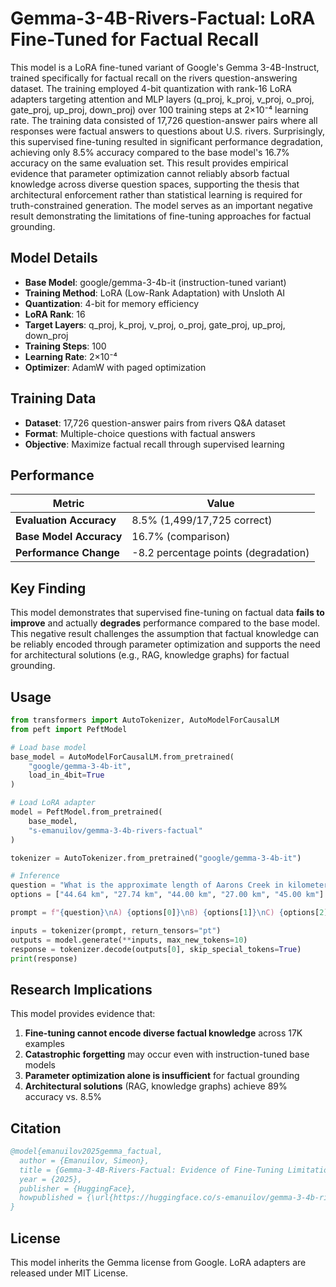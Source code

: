 # Gemma-3-4B-Rivers-Factual: LoRA Fine-Tuned for Factual Recall

This model is a LoRA fine-tuned variant of Google's Gemma 3-4B-Instruct, trained specifically for factual recall on the rivers question-answering dataset. The training employed 4-bit quantization with rank-16 LoRA adapters targeting attention and MLP layers (q_proj, k_proj, v_proj, o_proj, gate_proj, up_proj, down_proj) over 100 training steps at 2×10⁻⁴ learning rate. The training data consisted of 17,726 question-answer pairs where all responses were factual answers to questions about U.S. rivers. Surprisingly, this supervised fine-tuning resulted in significant performance degradation, achieving only 8.5% accuracy compared to the base model's 16.7% accuracy on the same evaluation set. This result provides empirical evidence that parameter optimization cannot reliably absorb factual knowledge across diverse question spaces, supporting the thesis that architectural enforcement rather than statistical learning is required for truth-constrained generation. The model serves as an important negative result demonstrating the limitations of fine-tuning approaches for factual grounding.

## Model Details

- **Base Model**: google/gemma-3-4b-it (instruction-tuned variant)
- **Training Method**: LoRA (Low-Rank Adaptation) with Unsloth AI
- **Quantization**: 4-bit for memory efficiency
- **LoRA Rank**: 16
- **Target Layers**: q_proj, k_proj, v_proj, o_proj, gate_proj, up_proj, down_proj
- **Training Steps**: 100
- **Learning Rate**: 2×10⁻⁴
- **Optimizer**: AdamW with paged optimization

## Training Data

- **Dataset**: 17,726 question-answer pairs from rivers Q&A dataset
- **Format**: Multiple-choice questions with factual answers
- **Objective**: Maximize factual recall through supervised learning

## Performance

| Metric | Value |
|--------|-------|
| **Evaluation Accuracy** | 8.5% (1,499/17,725 correct) |
| **Base Model Accuracy** | 16.7% (comparison) |
| **Performance Change** | -8.2 percentage points (degradation) |

## Key Finding

This model demonstrates that supervised fine-tuning on factual data **fails to improve** and actually **degrades** performance compared to the base model. This negative result challenges the assumption that factual knowledge can be reliably encoded through parameter optimization and supports the need for architectural solutions (e.g., RAG, knowledge graphs) for factual grounding.

## Usage

```python
from transformers import AutoTokenizer, AutoModelForCausalLM
from peft import PeftModel

# Load base model
base_model = AutoModelForCausalLM.from_pretrained(
    "google/gemma-3-4b-it",
    load_in_4bit=True
)

# Load LoRA adapter
model = PeftModel.from_pretrained(
    base_model,
    "s-emanuilov/gemma-3-4b-rivers-factual"
)

tokenizer = AutoTokenizer.from_pretrained("google/gemma-3-4b-it")

# Inference
question = "What is the approximate length of Aarons Creek in kilometers?"
options = ["44.64 km", "27.74 km", "44.00 km", "27.00 km", "45.00 km"]

prompt = f"{question}\nA) {options[0]}\nB) {options[1]}\nC) {options[2]}\nD) {options[3]}\nE) {options[4]}\n\nAnswer:"

inputs = tokenizer(prompt, return_tensors="pt")
outputs = model.generate(**inputs, max_new_tokens=10)
response = tokenizer.decode(outputs[0], skip_special_tokens=True)
print(response)
```

## Research Implications

This model provides evidence that:
1. **Fine-tuning cannot encode diverse factual knowledge** across 17K examples
2. **Catastrophic forgetting** may occur even with instruction-tuned base models
3. **Parameter optimization alone is insufficient** for factual grounding
4. **Architectural solutions** (RAG, knowledge graphs) achieve 89% accuracy vs. 8.5%

## Citation

```bibtex
@model{emanuilov2025gemma_factual,
  author = {Emanuilov, Simeon},
  title = {Gemma-3-4B-Rivers-Factual: Evidence of Fine-Tuning Limitations},
  year = {2025},
  publisher = {HuggingFace},
  howpublished = {\url{https://huggingface.co/s-emanuilov/gemma-3-4b-rivers-factual}}
}
```

## License

This model inherits the Gemma license from Google. LoRA adapters are released under MIT License.


